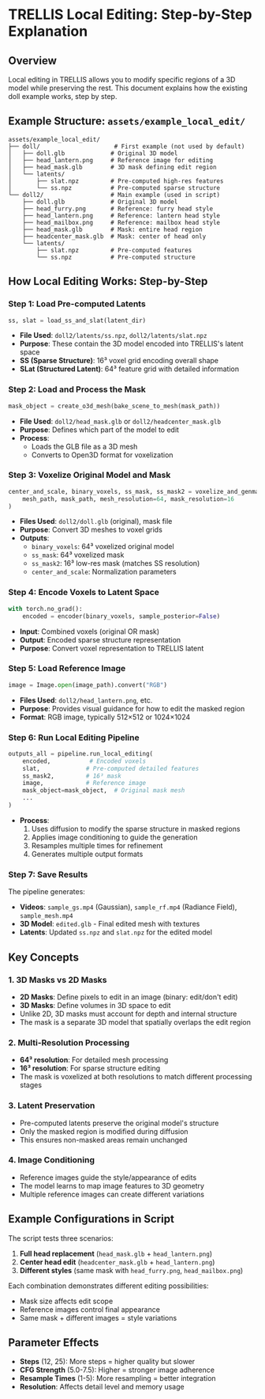 # TRELLIS Local Editing: Step-by-Step Explanation

## Overview
Local editing in TRELLIS allows you to modify specific regions of a 3D model while preserving the rest. This document explains how the existing doll example works, step by step.

## Example Structure: `assets/example_local_edit/`

```
assets/example_local_edit/
├── doll/                     # First example (not used by default)
│   ├── doll.glb             # Original 3D model
│   ├── head_lantern.png     # Reference image for editing
│   ├── head_mask.glb        # 3D mask defining edit region
│   └── latents/
│       ├── slat.npz         # Pre-computed high-res features
│       └── ss.npz           # Pre-computed sparse structure
└── doll2/                   # Main example (used in script)
    ├── doll.glb             # Original 3D model
    ├── head_furry.png       # Reference: furry head style
    ├── head_lantern.png     # Reference: lantern head style
    ├── head_mailbox.png     # Reference: mailbox head style
    ├── head_mask.glb        # Mask: entire head region
    ├── headcenter_mask.glb  # Mask: center of head only
    └── latents/
        ├── slat.npz         # Pre-computed features
        └── ss.npz           # Pre-computed structure
```

## How Local Editing Works: Step-by-Step

### Step 1: Load Pre-computed Latents
```python
ss, slat = load_ss_and_slat(latent_dir)
```
- **File Used**: `doll2/latents/ss.npz`, `doll2/latents/slat.npz`
- **Purpose**: These contain the 3D model encoded into TRELLIS's latent space
- **SS (Sparse Structure)**: 16³ voxel grid encoding overall shape
- **SLat (Structured Latent)**: 64³ feature grid with detailed information

### Step 2: Load and Process the Mask
```python
mask_object = create_o3d_mesh(bake_scene_to_mesh(mask_path))
```
- **File Used**: `doll2/head_mask.glb` or `doll2/headcenter_mask.glb`
- **Purpose**: Defines which part of the model to edit
- **Process**: 
  - Loads the GLB file as a 3D mesh
  - Converts to Open3D format for voxelization

### Step 3: Voxelize Original Model and Mask
```python
center_and_scale, binary_voxels, ss_mask, ss_mask2 = voxelize_and_genmask(
    mesh_path, mask_path, mesh_resolution=64, mask_resolution=16
)
```
- **Files Used**: `doll2/doll.glb` (original), mask file
- **Purpose**: Convert 3D meshes to voxel grids
- **Outputs**:
  - `binary_voxels`: 64³ voxelized original model
  - `ss_mask`: 64³ voxelized mask
  - `ss_mask2`: 16³ low-res mask (matches SS resolution)
  - `center_and_scale`: Normalization parameters

### Step 4: Encode Voxels to Latent Space
```python
with torch.no_grad():
    encoded = encoder(binary_voxels, sample_posterior=False)
```
- **Input**: Combined voxels (original OR mask)
- **Output**: Encoded sparse structure representation
- **Purpose**: Convert voxel representation to TRELLIS latent

### Step 5: Load Reference Image
```python
image = Image.open(image_path).convert("RGB")
```
- **Files Used**: `doll2/head_lantern.png`, etc.
- **Purpose**: Provides visual guidance for how to edit the masked region
- **Format**: RGB image, typically 512×512 or 1024×1024

### Step 6: Run Local Editing Pipeline
```python
outputs_all = pipeline.run_local_editing(
    encoded,           # Encoded voxels
    slat,             # Pre-computed detailed features
    ss_mask2,         # 16³ mask
    image,            # Reference image
    mask_object=mask_object,  # Original mask mesh
    ...
)
```
- **Process**:
  1. Uses diffusion to modify the sparse structure in masked regions
  2. Applies image conditioning to guide the generation
  3. Resamples multiple times for refinement
  4. Generates multiple output formats

### Step 7: Save Results
The pipeline generates:
- **Videos**: `sample_gs.mp4` (Gaussian), `sample_rf.mp4` (Radiance Field), `sample_mesh.mp4`
- **3D Model**: `edited.glb` - Final edited mesh with textures
- **Latents**: Updated `ss.npz` and `slat.npz` for the edited model

## Key Concepts

### 1. **3D Masks vs 2D Masks**
- **2D Masks**: Define pixels to edit in an image (binary: edit/don't edit)
- **3D Masks**: Define volumes in 3D space to edit
- Unlike 2D, 3D masks must account for depth and internal structure
- The mask is a separate 3D model that spatially overlaps the edit region

### 2. **Multi-Resolution Processing**
- **64³ resolution**: For detailed mesh processing
- **16³ resolution**: For sparse structure editing
- The mask is voxelized at both resolutions to match different processing stages

### 3. **Latent Preservation**
- Pre-computed latents preserve the original model's structure
- Only the masked region is modified during diffusion
- This ensures non-masked areas remain unchanged

### 4. **Image Conditioning**
- Reference images guide the style/appearance of edits
- The model learns to map image features to 3D geometry
- Multiple reference images can create different variations

## Example Configurations in Script

The script tests three scenarios:
1. **Full head replacement** (`head_mask.glb` + `head_lantern.png`)
2. **Center head edit** (`headcenter_mask.glb` + `head_lantern.png`)
3. **Different styles** (same mask with `head_furry.png`, `head_mailbox.png`)

Each combination demonstrates different editing possibilities:
- Mask size affects edit scope
- Reference images control final appearance
- Same mask + different images = style variations

## Parameter Effects

- **Steps** (12, 25): More steps = higher quality but slower
- **CFG Strength** (5.0-7.5): Higher = stronger image adherence
- **Resample Times** (1-5): More resampling = better integration
- **Resolution**: Affects detail level and memory usage